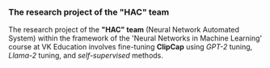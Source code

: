 ### The research project of the "НАС" team


<p class="p1">The research project of the <strong>"НАС" team</strong> (Neural Network Automated System) within the framework of the 'Neural Networks in Machine Learning' course at VK Education involves fine-tuning <strong>ClipCap</strong> using <em>GPT-2</em> tuning, <em>Llama-2</em> tuning, and <em>self-supervised</em> methods.</p>